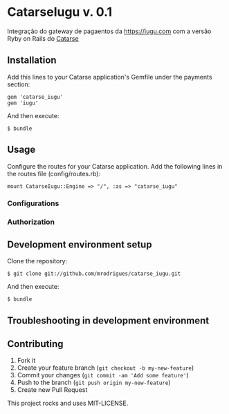 # CatarseIugu v. 0.1

Integração do gateway de pagaentos da https://iugu.com com a versão Ryby on Rails do [Catarse](http://github.com/danielweinmann/catarse) 

## Installation

Add this lines to your Catarse application's Gemfile under the payments section:

    gem 'catarse_iugu'
    gem 'iugu'

And then execute:

    $ bundle
    
## Usage

Configure the routes for your Catarse application. Add the following lines in the routes file (config/routes.rb):

    mount CatarseIugu::Engine => "/", :as => "catarse_iugu"

### Configurations  


### Authorization

## Development environment setup

Clone the repository:

    $ git clone git://github.com/mrodrigues/catarse_iugu.git

And then execute:

    $ bundle

## Troubleshooting in development environment

## Contributing

1. Fork it
2. Create your feature branch (`git checkout -b my-new-feature`)
3. Commit your changes (`git commit -am 'Add some feature'`)
4. Push to the branch (`git push origin my-new-feature`)
5. Create new Pull Request


This project rocks and uses MIT-LICENSE.
